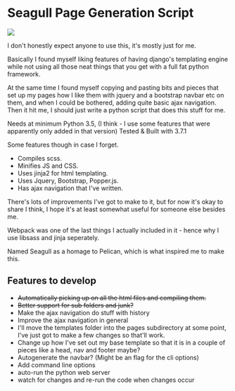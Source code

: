 # Seagull Page Generation Script

![](https://img.shields.io/github/license/notna888/seagull.svg?style=plastic)


I don't honestly expect anyone to use this, it's mostly just for me.

Basically I found myself liking features of having django's templating engine while not using all those neat things that you get with a full fat python framework.

At the same time I found myself copying and pasting bits and pieces that set up my pages how I like them with jquery and a bootstrap navbar etc on them, and when I could be bothered, adding quite basic ajax navigation. Then it hit me, I should just write a python script that does this stuff for me.


Needs at minimum Python 3.5, (I think - I use some features that were apparently only added in that version) Tested & Built with 3.7.1

Some features though in case I forget.
*   Compiles scss.
*   Minifies JS and CSS.
*   Uses jinja2 for html templating.
*   Uses Jquery, Bootstrap, Popper.js.
*   Has ajax navigation that I've written.


There's lots of improvements I've got to make to it, but for now it's okay to share I think, I hope it's at least somewhat useful for someone else besides me.

Webpack was one of the last things I actually included in it - hence why I use libsass and jinja seperately.

Named Seagull as a homage to Pelican, which is what inspired me to make this.

## Features to develop
*   ~~Automatically picking up on all the html files and compiling them.~~
*   ~~Better support for sub folders and junk?~~
*   Make the ajax navigation do stuff with history
*   Improve the ajax navigation in general
*   I'll move the templates folder into the pages subdirectory at some point, I've just got to make a few changes so that'll work.
*   Change up how I've set out my base template so that it is in a couple of pieces like a head, nav and footer maybe?
*   <Maybe> Autogenerate the navbar? (Might be an flag for the cli options)
*   Add command line options
*   auto-run the python web server
*   watch for changes and re-run the code when changes occur
